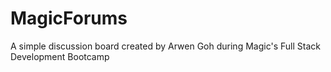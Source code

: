 # MagicForums

A simple discussion board created by Arwen Goh during Magic's Full Stack Development Bootcamp

